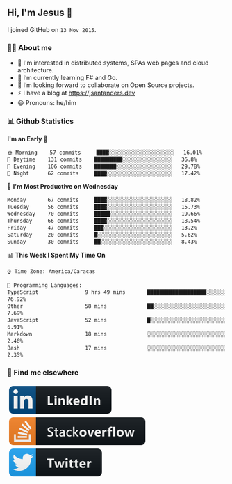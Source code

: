 ## Hi, I'm Jesus 👋

I joined GitHub on `13 Nov 2015`.

<!-- Talking about you -->

### 👨‍💻 About me

- 👦 I'm interested in distributed systems, SPAs web pages and cloud architecture.
- 🌱 I’m currently learning F# and Go.
- 👯 I’m looking forward to collaborate on Open Source projects.
- ⚡️ I have a blog at <https://jsantanders.dev>
- 😄 Pronouns: he/him

### 📊 Github Statistics

<!--START_SECTION:waka-->
**I'm an Early 🐤** 

```text
🌞 Morning    57 commits     ████░░░░░░░░░░░░░░░░░░░░░   16.01% 
🌆 Daytime    131 commits    █████████░░░░░░░░░░░░░░░░   36.8% 
🌃 Evening    106 commits    ███████░░░░░░░░░░░░░░░░░░   29.78% 
🌙 Night      62 commits     ████░░░░░░░░░░░░░░░░░░░░░   17.42%

```
📅 **I'm Most Productive on Wednesday** 

```text
Monday       67 commits     ████░░░░░░░░░░░░░░░░░░░░░   18.82% 
Tuesday      56 commits     ████░░░░░░░░░░░░░░░░░░░░░   15.73% 
Wednesday    70 commits     █████░░░░░░░░░░░░░░░░░░░░   19.66% 
Thursday     66 commits     ████░░░░░░░░░░░░░░░░░░░░░   18.54% 
Friday       47 commits     ███░░░░░░░░░░░░░░░░░░░░░░   13.2% 
Saturday     20 commits     █░░░░░░░░░░░░░░░░░░░░░░░░   5.62% 
Sunday       30 commits     ██░░░░░░░░░░░░░░░░░░░░░░░   8.43%

```


📊 **This Week I Spent My Time On** 

```text
⌚︎ Time Zone: America/Caracas

💬 Programming Languages: 
TypeScript               9 hrs 49 mins       ███████████████████░░░░░░   76.92% 
Other                    58 mins             ██░░░░░░░░░░░░░░░░░░░░░░░   7.69% 
JavaScript               52 mins             █░░░░░░░░░░░░░░░░░░░░░░░░   6.91% 
Markdown                 18 mins             ░░░░░░░░░░░░░░░░░░░░░░░░░   2.46% 
Bash                     17 mins             ░░░░░░░░░░░░░░░░░░░░░░░░░   2.35%

```


<!--END_SECTION:waka-->

### 📢 Find me elsewhere

<p>
  <a target="_blank" href="https://linkedin.com/in/jsantanders">
    <img src="https://github.com/jsantanders/jsantanders/blob/master/img/linkedin.svg" alt="LinkedIn" style="vertical-align:top; margin:4px">
  </a>
  
  <a target="_blank" href="https://stackoverflow.com/users/7318331/jesus-santander">
    <img src="https://github.com/jsantanders/jsantanders/blob/master/img/stackoverflow.svg" alt="StackOverflow" style="vertical-align:top; margin:4px">
  </a>
  
  <a target="_blank" href="http://twitter.com/jsantanders">
    <img src="https://github.com/jsantanders/jsantanders/blob/master/img/twitter.svg" alt="Twitter" style="vertical-align:top; margin:4px">
  </a>
</p>
